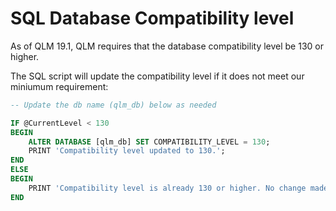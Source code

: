 # SQL Database Compatibility level

As of QLM 19.1, QLM requires that the database compatibility level be 130 or higher.

The SQL script will update the compatibility level if it does not meet our miniumum requirement:

```sql
-- Update the db name (qlm_db) below as needed

IF @CurrentLevel < 130
BEGIN
    ALTER DATABASE [qlm_db] SET COMPATIBILITY_LEVEL = 130;
    PRINT 'Compatibility level updated to 130.';
END
ELSE
BEGIN
    PRINT 'Compatibility level is already 130 or higher. No change made.';
END
```
